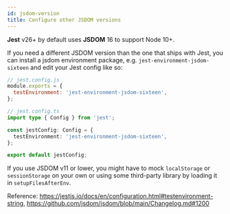 ```yaml
---
id: jsdom-version
title: Configure other JSDOM versions
---
```


**Jest** v26+ by default uses **JSDOM** 16 to support Node 10+.

If you need a different JSDOM version than the one that ships with Jest, you can install a jsdom environment
package, e.g. `jest-environment-jsdom-sixteen` and edit your Jest config like so:

```js tab
// jest.config.js
module.exports = {
  testEnvironment: 'jest-environment-jsdom-sixteen',
};
```

```ts tab
// jest.config.ts
import type { Config } from 'jest';

const jestConfig: Config = {
  testEnvironment: 'jest-environment-jsdom-sixteen',
};

export default jestConfig;
```

If you use JSDOM v11 or lower, you might have to mock `localStorage` or `sessionStorage` on your own or using some third-party library by loading it in `setupFilesAfterEnv`.

Reference: https://jestjs.io/docs/en/configuration.html#testenvironment-string, https://github.com/jsdom/jsdom/blob/main/Changelog.md#1200
